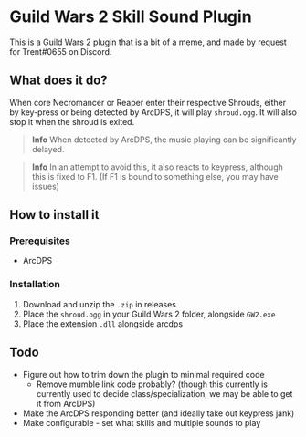 # Guild Wars 2 Skill Sound Plugin

This is a Guild Wars 2 plugin that is a bit of a meme, and made by request for Trent#0655 on Discord.

## What does it do?

When core Necromancer or Reaper enter their respective Shrouds, either by key-press or being detected by ArcDPS, it will play `shroud.ogg`. It will also stop it when the shroud is exited.

> **Info**
> When detected by ArcDPS, the music playing can be significantly delayed.

> **Info**
> In an attempt to avoid this, it also reacts to keypress, although this is fixed to F1. (If F1 is bound to something else, you may have issues)

## How to install it

### Prerequisites

- ArcDPS

### Installation

1. Download and unzip the `.zip` in releases
2. Place the `shroud.ogg` in your Guild Wars 2 folder, alongside `GW2.exe`
3. Place the extension `.dll` alongside arcdps

## Todo

- Figure out how to trim down the plugin to minimal required code
  - Remove mumble link code probably? (though this currently is currently used to decide class/specialization, we may be able to get it from ArcDPS)
- Make the ArcDPS responding better (and ideally take out keypress jank)
- Make configurable - set what skills and multiple sounds to play
